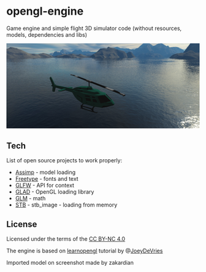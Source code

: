 # opengl-engine

Game engine and simple flight 3D simulator code (without resources, models, dependencies and libs)

![Helikopter](example.png?raw=true "Helikopter")

## Tech
List of open source projects to work properly:

* [Assimp] - model loading
* [Freetype] - fonts and text
* [GLFW] - API for context
* [GLAD] - OpenGL loading library
* [GLM] - math
* [STB] - stb_image - loading from memory


## License
Licensed under the terms of the [CC BY-NC 4.0]

The engine is based on [learnopengl] tutorial by @[JoeyDeVries]

Imported model on screenshot made by zakardian

   [Assimp]: <https://github.com/assimp/assimp>
   [Freetype]: <https://www.freetype.org/>
   [GLFW]: <https://www.glfw.org/>
   [GLAD]: <https://github.com/dav1dde/glad-web>
   [GLM]: <https://github.com/g-truc/glm>
   [STB]: <https://github.com/nothings/stb>
   
   [CC BY-NC 4.0]: <https://creativecommons.org/licenses/by-nc/4.0/legalcode>
   [learnopengl]: <https://learnopengl.com/About>
   [JoeyDeVries]: <https://github.com/JoeyDeVries>
